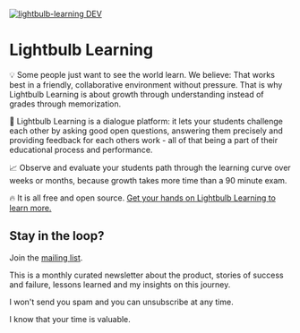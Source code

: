[![lightbulb-learning DEV](https://img.shields.io/endpoint?url=https://dashboard.cypress.io/badge/simple/esqcjm/supabase&style=flat&logo=cypress)](https://dashboard.cypress.io/projects/esqcjm/runs)

# Lightbulb Learning

💡  Some people just want to see the world learn. We believe: That works best in a friendly, collaborative environment without pressure. That is why Lightbulb Learning is about growth through	understanding instead of grades through memorization.

🥋  Lightbulb Learning is a dialogue platform: it lets your students challenge each other by asking good open questions, answering them precisely and providing feedback for each others work - all of that being a part of their educational process and performance.

📈  Observe and evaluate your students path through the learning curve over weeks or months, because growth takes more time than a 90 minute exam.

🔥  It is all free and open source. [Get your hands on Lightbulb Learning to learn more.](https://lightbulb-learning.io)

## Stay in the loop?
Join the [mailing list](https://tinyletter.com/RobertNickel).

This is a monthly curated newsletter about the product, stories of success and failure, lessons learned and my insights on this journey.

I won't send you spam and you can unsubscribe at any time.

I know that your time is valuable.
